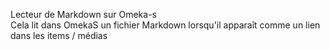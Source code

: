 Lecteur de Markdown sur Omeka-s <br />
Cela lit dans OmekaS un fichier Markdown lorsqu'il apparaît comme un lien dans les items / médias
